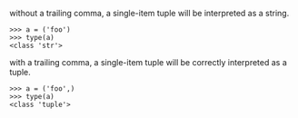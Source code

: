 without a trailing comma, a single-item tuple will be interpreted as a string.
```
>>> a = ('foo')
>>> type(a)
<class 'str'>
```

with a trailing comma, a single-item tuple will be correctly interpreted as a tuple.
```
>>> a = ('foo',)
>>> type(a)
<class 'tuple'>
```
